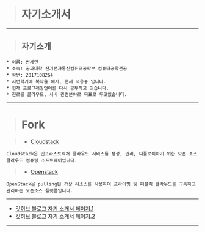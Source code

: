 ># 자기소개서
---
>## 자기소개
```
* 이름: 변세민
* 소속: 공과대학 전기전자통신컴퓨터공학부 컴퓨터공학전공
* 학번: 2017108264
* 저번학기에 복학을 해서, 현재 적응중 입니다.
* 현재 프로그래밍언어를 다시 공부하고 있습니다.
* 진로를 클라우드, 서버 관련분야로 목표로 두고있습니다.
```
---
># Fork

>* [Cloudstack](https://github.com/Seminify/cloudstack.git)
```
Cloudstack은 인프라스트럭처 클라우드 서비스를 생성, 관리, 디플로이하기 위한 오픈 소스 클라우드 컴퓨팅 소프트웨어입니다.
```
>* [Openstack](https://github.com/Seminify/openstack.git)
```
OpenStack은 pulling된 가상 리소스를 사용하여 프라이빗 및 퍼블릭 클라우드를 구축하고 관리하는 오픈소스 플랫폼입니다.
```
---
* [깃허브 블로그 자기 소개서 페이지.1](https://seminify.github.io/blog/2021/04/17/myprofile/)
* [깃허브 블로그 자기 소개서 페이지.2](https://seminify.github.io/test/2021/04/17/myprofile.html)
---